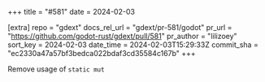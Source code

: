 +++
title = "#581"
date = 2024-02-03

[extra]
repo = "gdext"
docs_rel_url = "gdext/pr-581/godot"
pr_url = "https://github.com/godot-rust/gdext/pull/581"
pr_author = "lilizoey"
sort_key = 2024-02-03
date_time = 2024-02-03T15:29:33Z
commit_sha = "ec2330a47a57bf3bedca022bdaf3cd35584c167b"
+++

Remove usage of `static mut`
